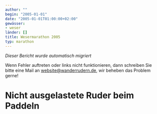 ```yaml
---
author: ""
begin: "2005-01-01"
date: "2005-01-01T01:00:00+02:00"
gewässer:
- weser
länder: []
title: Wesermarathon 2005
typ: marathon
---
```



*Dieser Bericht wurde automatisch migriert*

Wenn Fehler auftreten oder links nicht funktionieren, dann schreiben Sie bitte eine Mail an website@wanderrudern.de, wir beheben das Problem gerne!



# Nicht ausgelastete Ruder beim Paddeln


